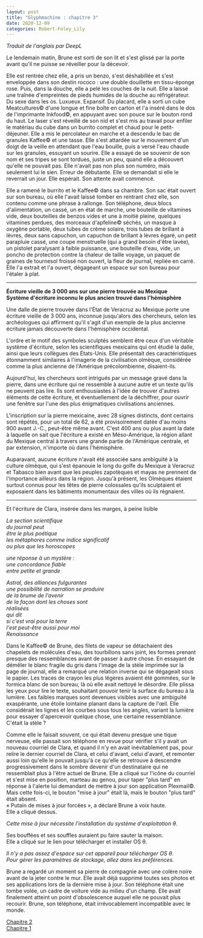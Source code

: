 ```yaml
---
layout: post
title: "Glyphmachine : chapitre 3"
date: 2020-12-09
categories: Robert-Foley_Lily
---
```


*Traduit de l'anglais par DeepL*

Le lendemain matin, Brune est sorti de son lit et s'est glissé par la porte avant qu'il ne puisse se réveiller pour la décevoir.

Elle est rentrée chez elle, a pris un benzo, s'est déshabillée et s'est enveloppée dans son destin rococo : une double douillette en tissu-éponge rose. Puis, dans la douche, elle a pelé les couches de la nuit. Elle a laissé une traînée d'empreintes de pieds humides de la douche au réfrigérateur. Du sexe dans les os. Luxueux. Expansif. Du placard, elle a sorti un cube Meatcultures© d'une longue et fine boîte en carton et l'a inséré dans le dos de l'imprimante Inkfood©, en appuyant avec son pouce sur le bouton rond du haut. Le laser s'est réveillé de son nid et s'est mis au travail pour enfiler le matériau du cube dans un burrito complet et chaud pour le petit-déjeuner. Elle a mis le percolateur en marche et a descendu le bac de granules Kaffee© et une tasse. Elle s'est attardée sur le mouvement d'un doigt de la veille en attendant que l'eau bouille, puis a versé l'eau chaude sur les granules, essuyant un sourire. Elle a essayé de se souvenir de son nom et ses tripes se sont tordues, juste un peu, quand elle a découvert qu'elle ne pouvait pas. Elle n'avait pas non plus son numéro, mais seulement lui le sien. Erreur de débutante. Elle se demandait si elle le reverrait un jour. Elle espérait. Son attente avait commencé.

Elle a ramené le burrito et le Kaffee© dans sa chambre. Son sac était ouvert sur son bureau, où elle l'avait laissé tomber en rentrant chez elle, son contenu comme une phrase à rallonge. Son téléphone, deux blocs d'alimentation, un cassé, un en état de marche, une bouteille de vitamines vide, deux bouteilles de benzos vides et une à moitié pleine, quelques vitamines perdues, des morceaux d'apfeline© séchés, un masque à oxygène portable, deux tubes de crème solaire, trois tubes de brillant à lèvres, deux sans capuchon, un capuchon de brillant à lèvres égaré, un petit parapluie cassé, une coupe menstruelle (qui a grand besoin d'être lavée), un pistolet paralysant à faible puissance, une bouteille d'eau, vide, un poncho de protection contre la chaleur de taille voyage, un paquet de graines de tournesol froissé non ouvert, la fleur de journal, repliée en carré. Elle l'a extrait et l'a ouvert, dégageant un espace sur son bureau pour l'étaler à plat.

***

**Écriture vieille de 3 000 ans sur une pierre trouvée au Mexique**  
**Système d'écriture inconnu le plus ancien trouvé dans l'hémisphère**

Une dalle de pierre trouvée dans l'État de Veracruz au Mexique porte une écriture vieille de 3 000 ans, inconnue jusqu'alors des chercheurs, selon les archéologues qui affirment qu'il s'agit d'un exemple de la plus ancienne écriture jamais découverte dans l'hémisphère occidental.

L'ordre et le motif des symboles sculptés semblent être ceux d'un véritable système d'écriture, selon les scientifiques mexicains qui ont étudié la dalle, ainsi que leurs collègues des États-Unis. Elle présentait des caractéristiques étonnamment similaires à l'imagerie de la civilisation olmèque, considérée comme la plus ancienne de l'Amérique précolombienne, disaient-ils.

Aujourd'hui, les chercheurs sont intrigués par un message gravé dans la pierre, dans une écriture qui ne ressemble à aucune autre et un texte qu'ils ne peuvent pas lire. Ils sont enthousiastes à l'idée de trouver d'autres éléments de cette écriture, et éventuellement de la déchiffrer, pour ouvrir une fenêtre sur l'une des plus énigmatiques civilisations anciennes.

L'inscription sur la pierre mexicaine, avec 28 signes distincts, dont certains sont répétés, pour un total de 62, a été provisoirement datée d'au moins 900 avant J.-C., peut-être même avant. C'est 400 ans ou plus avant la date à laquelle on sait que l'écriture a existé en Méso-Amérique, la région allant du Mexique central à travers une grande partie de l'Amérique centrale, et par extension, n'importe où dans l'hémisphère.

Auparavant, aucune écriture n'avait été associée sans ambiguïté à la culture olmèque, qui s'est épanouie le long du golfe du Mexique à Veracruz et Tabasco bien avant que les peuples zapotèques et mayas ne prennent de l'importance ailleurs dans la région. Jusqu'à présent, les Olmèques étaient surtout connus pour les têtes de pierre colossales qu'ils sculptaient et exposaient dans les bâtiments monumentaux des villes où ils régnaient.

***

Et l'écriture de Clara, insérée dans les marges, à peine lisible

*La section scientifique* 						
*du journal peut* 							
*être le plus poétique* 						
*les métaphores comme indice significatif* 				 
*ou plus que les horoscopes* 							

*une réponse à un mystère :* 						 
*une concordance fiable* 						
*entre petite et grande* 								 

*Astral, des alliances fulgurantes*  
*une possibilité de narration se produire*  
*de la brume de l'avenir*  
*de la façon dont les choses sont*  
*réalisées*  
*qui dit*  
*si c'est vrai pour la terre*  
*l'est peut-être aussi pour moi*  
*Renaissance*

Dans le Kaffee© de Brune, des filets de vapeur se détachaient des chapelets de molécules d'eau, des tourbillons sans joint, les formes prenant presque des ressemblances avant de passer à autre chose. En essayant de démêler le blanc fragile du gris dans l'image de la stèle imprimée sur la page de journal, elle a remarqué une relation inverse qui se dégageait sous le papier. Les traces de crayon les plus légères avaient été gommées, sur le formica blanc de son bureau, là où elle avait nettoyé le désordre. Elle plissa les yeux pour lire le texte, souhaitant pouvoir tenir la surface du bureau à la lumière. Les faibles marques sont devenues visibles avec une ambiguïté exaspérante, une étoile lointaine planant dans la capture de l'œil. Elle considérait les lignes et les courbes sous tous les angles, variant la lumière pour essayer d'apercevoir quelque chose, une certaine ressemblance. C'était la stèle ?

Comme elle le faisait souvent, ce qui était devenu presque une tique nerveuse, elle passait son téléphone en revue pour vérifier s'il y avait un nouveau courriel de Clara, et quand il n'y en avait inévitablement pas, pour relire le dernier courriel de Clara, et celui d'avant, celui d'avant, et remonter aussi loin qu'elle le pouvait jusqu'à ce qu'elle se retrouve à descendre progressivement dans le sombre devenir d'un destinataire qui ne ressemblait plus à l'être actuel de Brune.
Elle a cliqué sur l'icône du courriel et s'est mise en position, marteau au genou, pour taper "plus tard" en réponse à l'alerte lui demandant de mettre à jour son application Plexmail©. Mais cette fois-ci, le bouton "mise à jour" était là, mais le bouton "plus tard" était absent.  
« Putain de mises à jour forcées », a déclaré Brune à voix haute.  
Elle a cliqué dessus.

*Cette mise à jour nécessite l'installation du système d'exploitation θ.*

Ses bouffées et ses souffles auraient pu faire sauter la maison.  
Elle a cliqué sur le lien pour télécharger et installer OS θ.

*Il n'y a pas assez d'espace sur cet appareil pour télécharger OS θ.*  
*Pour gérer les paramètres de stockage, allez dans les préférences.*

Brune a regardé un moment sa pierre de compagnie avec une colère noire avant de la jeter contre le mur. Elle avait déjà supprimé toutes ses photos et ses applications lors de la dernière mise à jour. Son téléphone était une tombe volée, un cadre de voiture vide au milieu d'un champ. Elle avait finalement atteint un point d'obsolescence auquel elle ne pouvait plus recourir. Brune, son téléphone, était irrévocablement incompatible avec le monde.

[Chapitre 2](/glyphmachine-2.html)  
[Chapitre 1](/glyphmachine-1.html)

